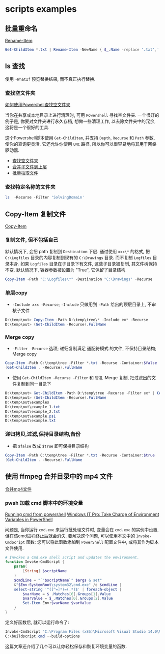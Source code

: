 # scripts examples

## 批量重命名

[Rename-Item](https://docs.microsoft.com/zh-cn/powershell/module/Microsoft.PowerShell.Management/Rename-Item?view=powershell-7)

```powershell
Get-ChildItem *.txt | Rename-Item -NewName { $_.Name -replace '.txt','.log' }
```

## ls 查找

使用 `-WhatIf` 预览替换结果, 而不真正执行替换.

### 查找空文件夹

[如何使用Powershell查找空文件夹](如何使用Powershell查找空文件夹)

当你在共享或本地目录上进行清理时, 可用 `Powershell` 寻找空文件夹.
一个很好的例子是, 你要对文件夹进行永久存档, 想做一些清理工作, 以去除文件夹中的冗余, 这将是一个很好的工具.

这个Powershell脚本使用 `Get-ChildItem`, 并支持 `Depth`, `Recurse` 和 `Path` 参数, 使你的查询更灵活.
它还允许你使用 `UNC` 路径, 所以你可以很容易地将其用于网络驱动器.

+ [查找空文件夹](Get-EmptyDirectory.ps1)
+ [合并子文件到上层](Merge-ChildItem.ps1)
+ [批量拉取文件](receive-adb.ps1)

### 查找特定名称的文件夹

```powershell
ls  -Recurse -Filter 'SolvingDomain'
```

## Copy-Item 复制文件

[Copy-Item](https://learn.microsoft.com/en-us/powershell/module/Microsoft.PowerShell.Management/Copy-Item)

### 复制文件, 但不包括自己

默认情况下, 会把 path 复制到 `Destination` 下层.
通过使用 `xxx\*` 的格式, 把 `C:\Logfiles` 目录的内容复制到现有的 `C:\Drawings` 目录.
而不复制 `Logfiles` 目录本身.
如果 `Logfiles` 目录在子目录下有文件, 这些子目录被复制, 其文件树保持不变.
默认情况下, 容器参数被设置为 "True", 它保留了目录结构.

```powershell
Copy-Item -Path "C:\Logfiles\*" -Destination "C:\Drawings" -Recurse
```

### 单层copy

+ `-Include xxx -Recurse`; `-Include` 只做用到 `-Path` 给出的顶层目录上, 不审核子文件

```powershell
D:\temp\out> Copy-Item -Path D:\temp\tree\* -Include ex* -Recurse
D:\temp\out> (Get-ChildItem -Recurse).FullName
```

### Merge copy

+ `-Filter -Recurse` 选项; 递归复制满足 通配符模式 的文件, 不保持目录结构; Merge copy

```powershell
Copy-Item -Path C:\temp\tree -Filter *.txt -Recurse -Container:$false
(Get-ChildItem . -Recurse).FullName
```

+ 使用 `Get-ChildItem -Recurse -Filter` 和 `管道`, Merge 复制, 把过滤出的文件复制到同一目录下

```powershell
D:\temp\out> Get-ChildItem -Path D:\temp\tree -Recurse -Filter ex* | Copy-Item
D:\temp\out> (Get-ChildItem -Recurse).FullName
D:\temp\out\examples
D:\temp\out\example_1.txt
D:\temp\out\example_2.txt
D:\temp\out\example.ps1
D:\temp\out\example.txt
```

### 递归拷贝,过滤,保持目录结构,备份

+ 把 `$false` 改成 `$true` 即可保持目录结构

```powershell
Copy-Item -Path C:\temp\tree -Filter *.txt -Recurse -Container:$true
(Get-ChildItem . -Recurse).FullName
```

## 使用 ffmpeg 合并目录中的 mp4 文件

[合并mp4文件](my-merge-mp4.ps1)

### pwsh 加载 cmd 脚本中的环境变量

[Running cmd from powershell](https://stackoverflow.com/questions/41399692/running-a-build-script-after-calling-vcvarsall-bat-from-powershell)
[Windows IT Pro: Take Charge of Environment Variables in PowerShell](http://windowsitpro.com/powershell/take-charge-environment-variables-powershell)

问题是, 当你运行 `cmd.exe` 来运行批处理文件时,
变量会在 `cmd.exe` 的实例中设置, 但在该cmd进程终止后就会消失.
要解决这个问题, 可以使用本文中的 `Invoke-CmdScript` 函数:
您可以将此函数添加到 `PowerShell` 配置文件中, 或将其作为脚本文件使用.

```powershell
# Invokes a Cmd.exe shell script and updates the environment.
function Invoke-CmdScript {
    param(
        [String] $scriptName
    )
    $cmdLine = "`"$scriptName`" $args & set"
    &"$Env:SystemRoot\system32\cmd.exe" /c $cmdLine |
    select-string '^([^=]*)=(.*)$' | foreach-object {
        $varName = $_.Matches[0].Groups[1].Value
        $varValue = $_.Matches[0].Groups[2].Value
        Set-Item Env:$varName $varValue
    }
}
```

定义好函数后, 就可以运行命令了:

```powershell
Invoke-CmdScript "C:\Program Files (x86)\Microsoft Visual Studio 14.0\VC\vcvarsall.bat" amd64_x86
C:\buildscript.cmd --build-options
```

这篇文章还介绍了几个可以让你轻松保存和恢复环境变量的函数.
